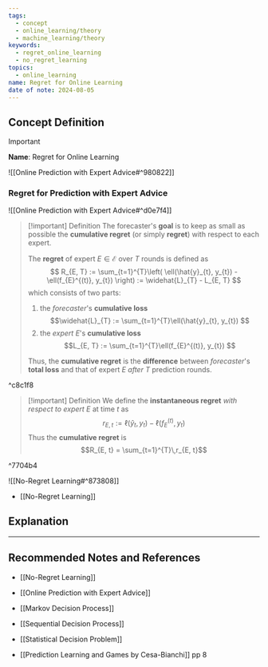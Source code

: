 ```yaml
---
tags:
  - concept
  - online_learning/theory
  - machine_learning/theory
keywords:
  - regret_online_learning
  - no_regret_learning
topics:
  - online_learning
name: Regret for Online Learning
date of note: 2024-08-05
---
```


## Concept Definition

>[!important]
>**Name**: Regret for Online Learning

![[Online Prediction with Expert Advice#^980822]]


### Regret for Prediction with Expert Advice

![[Online Prediction with Expert Advice#^d0e7f4]]


>[!important] Definition
>The forecaster's **goal** is to keep as small as possible the **cumulative regret** (or simply **regret**) with respect to each expert.
>
>The **regret** of expert  $E\in \mathcal{E}$ over $T$ rounds is defined as
>$$
>R_{E, T} := \sum_{t=1}^{T}\left( \ell(\hat{y}_{t}, y_{t}) - \ell(f_{E}^{(t)}, y_{t}) \right) := \widehat{L}_{T} - L_{E, T}
>$$
>which consists of two parts: 
>1. the *forecaster*'s **cumulative loss**  $$\widehat{L}_{T} := \sum_{t=1}^{T}\ell(\hat{y}_{t}, y_{t}) $$
>2. the *expert* $E$'s **cumulative loss**  $$L_{E, T} := \sum_{t=1}^{T}\ell(f_{E}^{(t)}, y_{t}) $$
>
>Thus, the **cumulative regret**  is the **difference** between *forecaster*'s **total loss** and that of expert $E$ *after* $T$ prediction rounds.

^c8c1f8

>[!important] Definition
>We define the **instantaneous regret** *with respect to expert* $E$ at time $t$ as
>$$
>r_{E, t} := \ell(\hat{y}_{t}, y_{t}) - \ell(f_{E}^{(t)}, y_{t})
>$$
>Thus the **cumulative regret** is $$R_{E, t} = \sum_{t=1}^{T}\,r_{E, t}$$

^7704b4

![[No-Regret Learning#^873808]]

- [[No-Regret Learning]]





## Explanation





-----------
##  Recommended Notes and References


- [[No-Regret Learning]]
- [[Online Prediction with Expert Advice]]



- [[Markov Decision Process]]
- [[Sequential Decision Process]]
- [[Statistical Decision Problem]]

- [[Prediction Learning and Games by Cesa-Bianchi]] pp 8